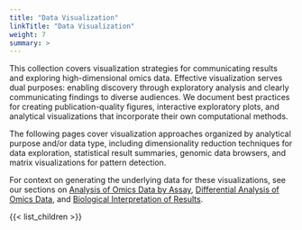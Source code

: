 ```yaml
---
title: "Data Visualization"
linkTitle: "Data Visualization"
weight: 7
summary: >
---
```


This collection covers visualization strategies for communicating results and exploring high-dimensional omics data. Effective visualization serves dual purposes: enabling discovery through exploratory analysis and clearly communicating findings to diverse audiences. We document best practices for creating publication-quality figures, interactive exploratory plots, and analytical visualizations that incorporate their own computational methods.

The following pages cover visualization approaches organized by analytical purpose and/or data type, including dimensionality reduction techniques for data exploration, statistical result summaries, genomic data browsers, and matrix visualizations for pattern detection.

For context on generating the underlying data for these visualizations, see our sections on [Analysis of Omics Data by Assay](../omics-analysis/), [Differential Analysis of Omics Data](../differential-analysis/), and [Biological Interpretation of Results](../interpretation/).

{{< list_children >}}
